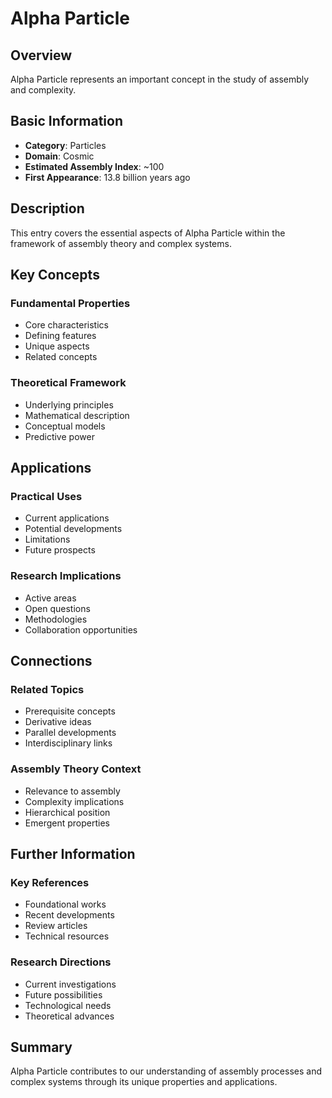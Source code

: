 # Alpha Particle

## Overview

Alpha Particle represents an important concept in the study of assembly and complexity.

## Basic Information

- **Category**: Particles
- **Domain**: Cosmic
- **Estimated Assembly Index**: ~100
- **First Appearance**: 13.8 billion years ago

## Description

This entry covers the essential aspects of Alpha Particle within the framework of assembly theory and complex systems.

## Key Concepts

### Fundamental Properties
- Core characteristics
- Defining features
- Unique aspects
- Related concepts

### Theoretical Framework
- Underlying principles
- Mathematical description
- Conceptual models
- Predictive power

## Applications

### Practical Uses
- Current applications
- Potential developments
- Limitations
- Future prospects

### Research Implications
- Active areas
- Open questions
- Methodologies
- Collaboration opportunities

## Connections

### Related Topics
- Prerequisite concepts
- Derivative ideas
- Parallel developments
- Interdisciplinary links

### Assembly Theory Context
- Relevance to assembly
- Complexity implications
- Hierarchical position
- Emergent properties

## Further Information

### Key References
- Foundational works
- Recent developments
- Review articles
- Technical resources

### Research Directions
- Current investigations
- Future possibilities
- Technological needs
- Theoretical advances

## Summary

Alpha Particle contributes to our understanding of assembly processes and complex systems through its unique properties and applications.

